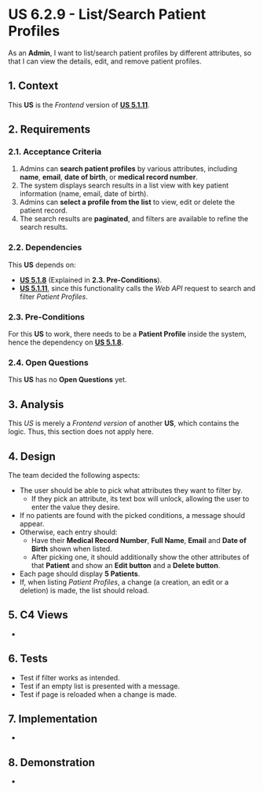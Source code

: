 # US 6.2.9 - List/Search Patient Profiles

As an **Admin**, I want to list/search patient profiles by different attributes, so that I can view the details, edit, and remove patient profiles.

## 1. Context

This **US** is the *Frontend* version of [**US 5.1.11**](../../sprint-a/us11/readme.md).

## 2. Requirements

### 2.1. Acceptance Criteria

1. Admins can **search patient profiles** by various attributes, including **name**, **email**, **date of birth**, or **medical record number**.
2. The system displays search results in a list view with key patient information (name, email, date of birth).
3. Admins can **select a profile from the list** to view, edit or delete the patient record.
4. The search results are **paginated**, and filters are available to refine the search results.

### 2.2. Dependencies

This **US** depends on:
* [**US 5.1.8**](../../sprint-a/us8/readme.md) (Explained in **2.3. Pre-Conditions**).
* [**US 5.1.11**](../../sprint-a/us11/readme.md), since this functionality calls the *Web API* request to search and filter *Patient Profiles*.

### 2.3. Pre-Conditions

For this **US** to work, there needs to be a **Patient Profile** inside the system, hence the dependency on [**US 5.1.8**](../../sprint-a/us8/readme.md).

### 2.4. Open Questions

This **US** has no **Open Questions** yet.

## 3. Analysis

This *US* is merely a *Frontend version* of another **US**, which contains the logic. Thus, this section does not apply here.

## 4. Design

The team decided the following aspects:
* The user should be able to pick what attributes they want to filter by.
    * If they pick an attribute, its text box will unlock, allowing the user to enter the value they desire.
* If no patients are found with the picked conditions, a message should appear.
* Otherwise, each entry should:
    * Have their **Medical Record Number**, **Full Name**, **Email** and **Date of Birth** shown when listed.
    * After picking one, it should additionally show the other attributes of that **Patient** and show an **Edit button** and a **Delete button**.
* Each page should display **5 Patients**.
* If, when listing *Patient Profiles*, a change (a creation, an edit or a deletion) is made, the list should reload.

## 5. C4 Views

-

## 6. Tests

* Test if filter works as intended.
* Test if an empty list is presented with a message.
* Test if page is reloaded when a change is made.

## 7. Implementation

-

## 8. Demonstration

-